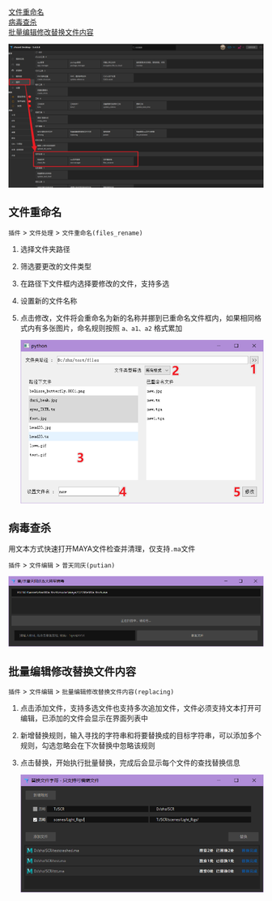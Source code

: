 [文件重命名](#文件重命名)  
[病毒查杀](#病毒查杀)  
[批量编辑修改替换文件内容](#批量编辑修改替换文件内容)

![](../images/plugin/files_ui.png ':size=700')


## 文件重命名
`插件` > `文件处理` > `文件重命名(files_rename)`
1. 选择文件夹路径
2. 筛选要更改的文件类型
3. 在路径下文件框内选择要修改的文件，支持多选
4. 设置新的文件名称
5. 点击修改，文件将会重命名为新的名称并挪到已重命名文件框内，如果相同格式内有多张图片，命名规则按照 `a、a1、a2` 格式累加

    ![](../images/plugin/rename_files/ui.png ':size=500')

## 病毒查杀
用文本方式快速打开MAYA文件检查并清理，仅支持`.ma`文件  

`插件` > `文件编辑` > `普天同庆(putian)`

![](../images/plugin/virus_clear.png ':size=550')

## 批量编辑修改替换文件内容
`插件` > `文件编辑` > `批量编辑修改替换文件内容(replacing)`

1. 点击添加文件，支持多选文件也支持多次追加文件，文件必须支持文本打开可编辑，已添加的文件会显示在界面列表中
2. 新增替换规则，输入寻找的字符串和将要替换成的目标字符串，可以添加多个规则，勾选忽略会在下次替换中忽略该规则
3. 点击替换，开始执行批量替换，完成后会显示每个文件的查找替换信息

    ![](../images/plugin/replace_string/exec.png ':size=550')


